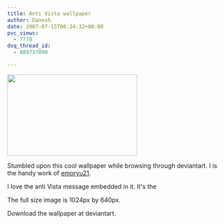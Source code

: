 ```yaml
---
title: Anti Vista wallpaper
author: Danesh
date: 2007-07-15T06:24:32+00:00
pvc_views:
  - 7778
dsq_thread_id:
  - 889737090

---
```

<img loading="lazy" src="http://tn3-2.deviantart.com/fs18/300W/i/2007/195/b/4/Windows_and_its_Many_colors_by_emoryu21.jpg" height="188" width="300" />

Stumbled upon this cool wallpaper while browsing through deviantart. I is the handy work of [emoryu21][1].

I love the anti Vista message embedded in it. It's the

The full size image is 1024px by 640px.

Download the wallpaper at deviantart.

 [1]: http://emoryu21.deviantart.com/
